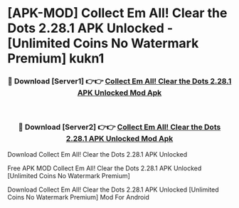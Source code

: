 # [APK-MOD] Collect Em All! Clear the Dots 2.28.1 APK Unlocked - [Unlimited Coins No Watermark Premium] kukn1



<div align="center">
<h3>🔴 Download [Server1] 👉👉 <a href="https://momento.my/?title=Collect_Em_All!_Clear_the_Dots_2.28.1_APK_Unlocked">Collect Em All! Clear the Dots 2.28.1 APK Unlocked Mod Apk</a></h3><br>

<h3>🔴 Download [Server2] 👉👉 <a href="https://momento.my/?title=Collect_Em_All!_Clear_the_Dots_2.28.1_APK_Unlocked">Collect Em All! Clear the Dots 2.28.1 APK Unlocked Mod Apk</a></h3>
</div>



Download Collect Em All! Clear the Dots 2.28.1 APK Unlocked 

Free APK MOD Collect Em All! Clear the Dots 2.28.1 APK Unlocked [Unlimited Coins No Watermark Premium]

Download Collect Em All! Clear the Dots 2.28.1 APK Unlocked [Unlimited Coins No Watermark Premium] Mod For Android
